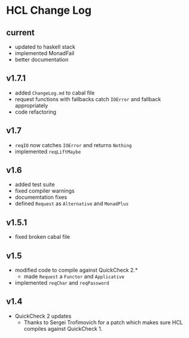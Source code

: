 # HCL Change Log

## current

* updated to haskell stack
* implemented MonadFail
* better documentation

## v1.7.1

* added `ChangeLog.md` to cabal file
* request functions with fallbacks catch `IOError` and fallback appropriately
* code refactoring

## v1.7

* `reqIO` now catches `IOError` and returns `Nothing`
* implemented `reqLiftMaybe`

## v1.6

* added test suite
* fixed compiler warnings
* documemtation fixes
* defined `Request` as `Alternative` and `MonadPlus`

## v1.5.1

* fixed broken cabal file

## v1.5

* modified code to compile against QuickCheck 2.*
  * made `Request` a `Functor` and `Applicative`
* implemented `reqChar` and `reqPassword`

## v1.4

* QuickCheck 2 updates
  * Thanks to Sergei Trofimovich for a patch which makes sure HCL compiles against QuickCheck 1.
